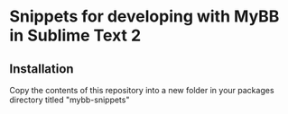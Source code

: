 Snippets for developing with MyBB in Sublime Text 2
==========================================

Installation
------------

Copy the contents of this repository into a new folder in your packages directory titled "mybb-snippets"